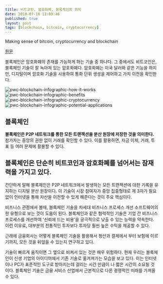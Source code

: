 ```yaml
---
title: 비트코인, 암호화폐, 블록체인의 의미
date: 2018-07-16 12:03:46
published: true
layout: post
tags: [blockchain, bitcoin, cryptocurrency]
---
```


Making sense of bitcoin, cryptocurrency and blockchain

[원문](https://www.pwc.com/us/en/industries/financial-services/fintech/bitcoin-blockchain-cryptocurrency.html)

블록체인은 암호화폐의 존재를 가능하게 하는 기술 중 하나다. 그 중에서도 비트코인은, 블록체인 기술이 잘 녹아져 있는 암호화폐다. 암호화폐는 미국 달러와 같은 기능을 하지만, 디지털이며 암호화 기술을 사용하여 통화 단위 생성을 제어하고 가치 이전을 확인한다. 

![pwc-blockchain-infographic-how-it-works](https://www.pwc.com/us/en/financial-services/fintech/assets/pwc-blockchain-infographic-how-it-works.png)
![pwc-blockchain-infographic-benefits](https://www.pwc.com/us/en/financial-services/fintech/assets/pwc-blockchain-infographic-benefits.png)
![pwc-blockchain-infographic-cryptocurrency](https://www.pwc.com/us/en/financial-services/fintech/assets/pwc-blockchain-infographic-cryptocurrency.png)
![pwc-blockchain-infographic-potential-applications](https://www.pwc.com/us/en/financial-services/fintech/assets/pwc-blockchain-infographic-potential-applications.png)


## 블록체인

**블록체인은 P2P 네트워크를 통한 모든 트랜잭션을 분산 원장에 저장한 것을 의미한다.**  참가자는 중앙의 권한 없이 거래를 확인할 수 있다. 이를 활용하면, 자금 이체, 거래, 투표 등 여러 문제에 활용할 수 있다.

## 블록체인은 단순히 비트코인과 암호화폐를 넘어서는 잠재력을 가지고 있다.

간단하게 말해 블록체인은 P2P 네트워크에서 발생하는 모든 트랜잭션에 대한 기록을 유지하는 디지털 분산 원장이다. 이 기술이 시장 참여자가 중앙 집중형태로 제 3자가 필요 없이 인터넷을 통해 자산을 이전할 수 있게 해준다는 것이 주요 핵심이다.

비즈니스 관점에서 볼때, 블록체인 기술을 차세대 비즈니스 프로세스 개선 소프트웨어의 한 유형으로 보는 것이 도움이 된다. 블록체인과 같은 협력적인 기술은 기업 간 비즈니스 프로세스를 개선하여 '신뢰에 드는 비용'을 궁극적으로 낮출 수 있는 능력을 약속한다. 이런 이유로, 대부분의 전통적인 투자보다 투자당 훨씬 높은 수익을 제공할 수 있다.

근래에 금융회사는 어떻게 블록체인 기술을 활용해서 청산과 결제에서 부터 보험에 이르기까지, 모든 것을 뒤엎을 수 있는지 연구하고 있다.

기술이 빠르게 움직이면 그 옆으로 비켜서 있는 것은 매우 위험하다. 현재 우리는 블록체인이 신생 기업의 아이디어에서 기존 기술로 옮겨져가는 모습을 보고 있다. 이는 인터넷이나 PC가 표준적인 도구로 받아지는데 걸리는 시간 만큼이 나 짧은 시간이 소요될 것이다. 블록체인 기술은 금융 서비스 산업에서 근본적으로 다른 경쟁적인 미래를 가져올 수 있다. 